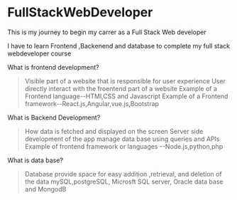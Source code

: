 # FullStackWebDeveloper
This is my journey to begin my carrer as a Full Stack Web developer

I have to learn Frontend ,Backenend and database to complete my full stack webdeveloper course

What is frontend development?
>Visible part of a website that is responsible for user experience
>User directly interact with the froentend part of a website
> Example of a Frontend language--HTMl,CSS and Javascript
>Example of a Frontend framework--React.js,Angular,vue.js,Bootstrap

What is Backend Development?
>How data is fetched and displayed on the screen
>Server side development of the app
>manage data base using queries and APIs
>Example of frontend framework or languages --Node.js,python,php

What is data base?
>Database provide space for easy addition ,retrieval, and deletion of the data
>mySQL,postgreSQL, Microsft SQL server, Oracle data base and MongodB